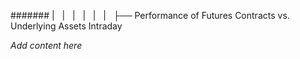 ####### |   |   |   |   |   |   ├── Performance of Futures Contracts vs. Underlying Assets Intraday

*Add content here*